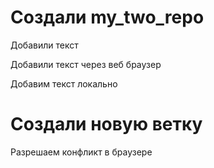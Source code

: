 ﻿# Создали my_two_repo

 Добавили текст

 Добавили текст через веб браузер

 Добавим текст локально

 # Создали новую ветку

 Разрешаем конфликт в браузере
 
 

 



